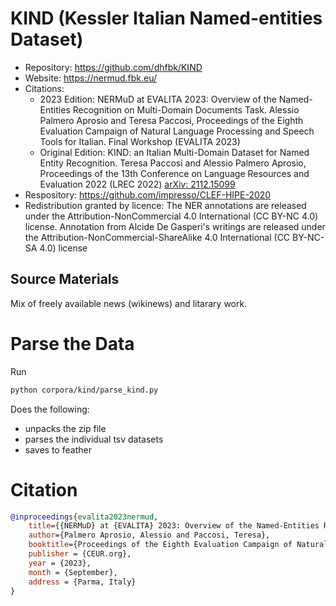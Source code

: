 # KIND (Kessler Italian Named-entities Dataset)

- Repository: https://github.com/dhfbk/KIND
- Website: https://nermud.fbk.eu/
- Citations: 
    - 2023 Edition: NERMuD at EVALITA 2023: Overview of the Named-Entities Recognition on Multi-Domain Documents Task. Alessio Palmero Aprosio and Teresa Paccosi, Proceedings of the Eighth Evaluation Campaign of Natural Language Processing and Speech Tools for Italian. Final Workshop (EVALITA 2023)
    - Original Edition: KIND: an Italian Multi-Domain Dataset for Named Entity Recognition. Teresa Paccosi and Alessio Palmero Aprosio, Proceedings of the 13th Conference on Language Resources and Evaluation 2022 (LREC 2022) [arXiv: 2112.15099](https://arxiv.org/abs/2112.15099)
- Respository: https://github.com/impresso/CLEF-HIPE-2020
- Redistribution granted by licence: The NER annotations are released under the Attribution-NonCommercial 4.0 International (CC BY-NC 4.0) license. Annotation from Alcide De Gasperi's writings are released under the Attribution-NonCommercial-ShareAlike 4.0 International (CC BY-NC-SA 4.0) license



## Source Materials

Mix of freely available news (wikinews) and litarary work.

# Parse the Data

Run

```bash
python corpora/kind/parse_kind.py
```

Does the following:

- unpacks the zip file
- parses the individual tsv datasets
- saves to feather

# Citation

```bibtex
@inproceedings{evalita2023nermud,
    title={{NERMuD} at {EVALITA} 2023: Overview of the Named-Entities Recognition on Multi-Domain Documents Task},
    author={Palmero Aprosio, Alessio and Paccosi, Teresa},
    booktitle={Proceedings of the Eighth Evaluation Campaign of Natural Language Processing and Speech Tools for Italian. Final Workshop (EVALITA 2023)},
    publisher = {CEUR.org},
    year = {2023},
    month = {September},
    address = {Parma, Italy}
}
```